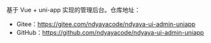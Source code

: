 基于 Vue + uni-app 实现的管理后台。仓库地址：

* Gitee：<https://gitee.com/ndyayacode/ndyaya-ui-admin-uniapp>
* GitHub：<https://github.com/ndyayacode/ndyaya-ui-admin-uniapp>
